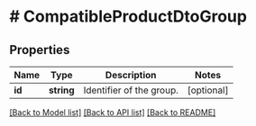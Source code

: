 # # CompatibleProductDtoGroup

## Properties

Name | Type | Description | Notes
------------ | ------------- | ------------- | -------------
**id** | **string** | Identifier of the group. | [optional]

[[Back to Model list]](../../README.md#models) [[Back to API list]](../../README.md#endpoints) [[Back to README]](../../README.md)
